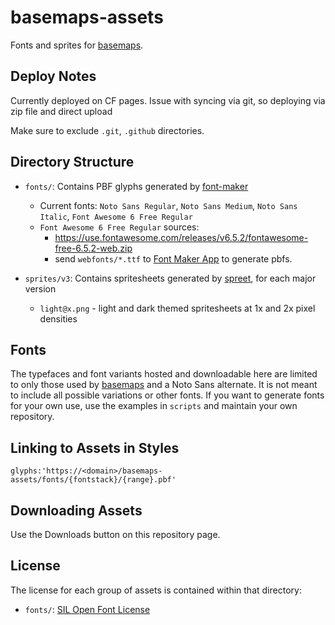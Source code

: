 # basemaps-assets
Fonts and sprites for [basemaps](https://github.com/protomaps/basemaps).

## Deploy Notes

Currently deployed on CF pages. Issue with syncing via git, so deploying via zip
file and direct upload

Make sure to exclude `.git`, `.github` directories.

## Directory Structure

* `fonts/`: Contains PBF glyphs generated by [font-maker](https://github.com/maplibre/font-maker)
  * Current fonts: `Noto Sans Regular`, `Noto Sans Medium`, `Noto Sans Italic`, `Font Awesome 6 Free Regular`
  * `Font Awesome 6 Free Regular` sources:
    * https://use.fontawesome.com/releases/v6.5.2/fontawesome-free-6.5.2-web.zip
    * send `webfonts/*.ttf` to [Font Maker App](https://maplibre.org/font-maker/) to generate pbfs.
 
* `sprites/v3`: Contains spritesheets generated by [spreet](https://github.com/flother/spreet), for each major version
  * `light@x.png` - light and dark themed spritesheets at 1x and 2x pixel densities

## Fonts

The typefaces and font variants hosted and downloadable here are limited to only those used by [basemaps](https://github.com/protomaps/basemaps) and a Noto Sans alternate. It is not meant to include all possible variations or other fonts. If you want to generate fonts for your own use, use the examples in `scripts` and maintain your own repository.

## Linking to Assets in Styles

```
glyphs:'https://<domain>/basemaps-assets/fonts/{fontstack}/{range}.pbf'
```

## Downloading Assets

Use the Downloads button on this repository page.

## License

The license for each group of assets is contained within that directory:

* `fonts/`: [SIL Open Font License](fonts/OFL.txt)
